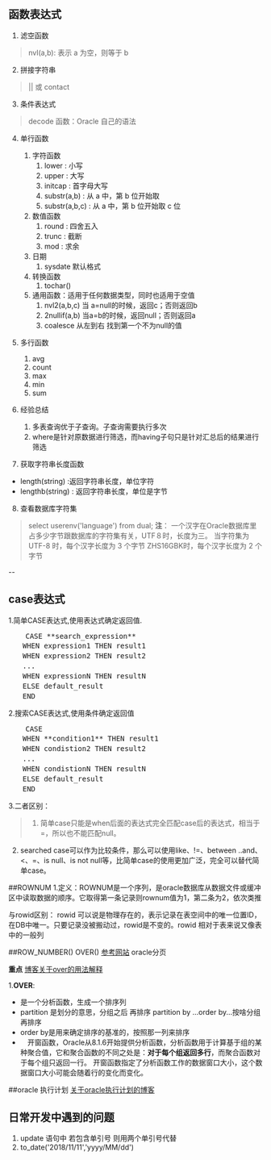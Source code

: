 ## 函数表达式
1. 滤空函数
> nvl(a,b): 表示 a 为空，则等于 b

2. 拼接字符串
> || 或 contact

3. 条件表达式
> decode 函数：Oracle 自己的语法

4. 单行函数
	1. 字符函数
		1. lower : 小写
		2. upper : 大写
		3. initcap : 首字母大写
		4. substr(a,b) : 从 a 中，第 b 位开始取
		5. substr(a,b,c) : 从 a 中，第 b 位开始取 c 位
	2. 数值函数
		1. round : 四舍五入
		2. trunc : 截断
		3. mod : 求余
	3. 日期
		1. sysdate 默认格式
	4. 转换函数
		1. tochar()
	5. 通用函数：适用于任何数据类型，同时也适用于空值
		1. nvl2(a,b,c) 当 a=null的时候，返回c；否则返回b
 		2. 2nullif(a,b) 当a=b的时候，返回null；否则返回a
 		3. coalesce 从左到右 找到第一个不为null的值
 		
 5. 多行函数
 	1. avg
 	2. count
 	3. max
 	4. min
 	5. sum

 	
6. 经验总结
	1. 多表查询优于子查询。子查询需要执行多次
	2. where是针对原数据进行筛选，而having子句只是针对汇总后的结果进行筛选

7. 获取字符串长度函数
- length(string) :返回字符串长度，单位字符
- lengthb(string) : 返回字符串长度，单位是字节

8. 查看数据库字符集
> select userenv('language') from dual;
**注**：
一个汉字在Oracle数据库里占多少字节跟数据库的字符集有关，UTF８时，长度为三。
当字符集为 UTF-8 时，每个汉字长度为 3 个字节
							ZHS16GBK时，每个汉字长度为 2 个字节				
	


--
## case表达式

1.简单CASE表达式,使用表达式确定返回值.
<pre>
	CASE **search_expression**
　　WHEN expression1 THEN result1
　　WHEN expression2 THEN result2
　　...
　　WHEN expressionN THEN resultN
　　ELSE default_result
　　END
</pre>
2.搜索CASE表达式,使用条件确定返回值
<pre>
	CASE
　　WHEN **condition1** THEN result1
　　WHEN condistion2 THEN result2
　　...
　　WHEN condistionN THEN resultN
　　ELSE default_result
　　END
</pre>

3.二者区别：
>1. 简单case只能是when后面的表达式完全匹配case后的表达式，相当于 =，所以也不能匹配null。
2. searched case可以作为比较条件，那么可以使用like、!=、between ..and、<、=、is null、is not null等，比简单case的使用更加广泛，完全可以替代简单case。

##ROWNUM
1.定义：ROWNUM是一个序列，是oracle数据库从数据文件或缓冲区中读取数据的顺序。它取得第一条记录则rownum值为1，第二条为2，依次类推

与rowid区别：
rowid 可以说是物理存在的，表示记录在表空间中的唯一位置ID，在DB中唯一。只要记录没被搬动过，rowid是不变的。rowid 相对于表来说又像表中的一般列


##ROW_NUMBER() OVER()
<a href="https://blog.csdn.net/iamiwangbo/article/details/46804345">参考网站</a> oracle分页

**重点**
<a href="https://www.cnblogs.com/lcngu/p/5335170.html">博客关于over的用法解释</a>

1.**OVER**:

* 是一个分析函数，生成一个排序列
* partition 是划分的意思，分组之后 再排序 partition by ...order by...按啥分组再排序
* order by是用来确定排序的基准的，按照那一列来排序
* 　开窗函数，Oracle从8.1.6开始提供分析函数，分析函数用于计算基于组的某种聚合值，它和聚合函数的不同之处是：**对于每个组返回多行**，而聚合函数对于每个组只返回一行。
开窗函数指定了分析函数工作的数据窗口大小，这个数据窗口大小可能会随着行的变化而变化。

##oracle 执行计划
[关于oracle执行计划的博客](https://www.cnblogs.com/Dreamer-1/p/6076440.html)


## 日常开发中遇到的问题
1. update 语句中 若包含单引号 则用两个单引号代替
2. to_date('2018/11/11','yyyy/MM/dd') 